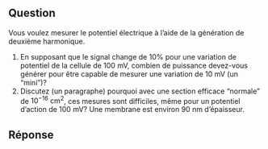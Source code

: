 ## Question

Vous voulez mesurer le potentiel électrique à l’aide de la génération de deuxième harmonique. 

1. En supposant que le signal change de 10% pour une variation de potentiel de la cellule de 100 mV, combien de puissance devez-vous générer pour être capable de mesurer une variation de 10 mV (un “mini”)? 
2. Discutez (un paragraphe) pourquoi avec une section efficace “normale” de $10^{-16}\ \text{cm}^2$, ces mesures sont difficiles, même pour un potentiel d’action de 100 mV? Une membrane est environ 90 nm d’épaisseur. 

## Réponse


